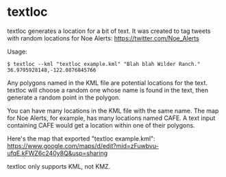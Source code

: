 textloc
=======

textloc generates a location for a bit of text. It was created to 
tag tweets with random locations for Noe Alerts:
https://twitter.com/Noe_Alerts

Usage:

    $ textloc --kml "textloc example.kml" "Blah blah Wilder Ranch."
    36.9795928148,-122.0876845766

Any polygons named in the KML file are potential locations for the
text. textloc will choose a random one whose name is found in the
text, then generate a random point in the polygon.

You can have many locations in the KML file with the same name.
The map for Noe Alerts, for example, has many locations named CAFE.
A text input containing CAFE would get a location within one of
their polygons.

Here's the map that exported "textloc example.kml":
https://www.google.com/maps/d/edit?mid=zFuwbvu-ufqE.kFWZ6c240y8Q&usp=sharing

textloc only supports KML, not KMZ.
